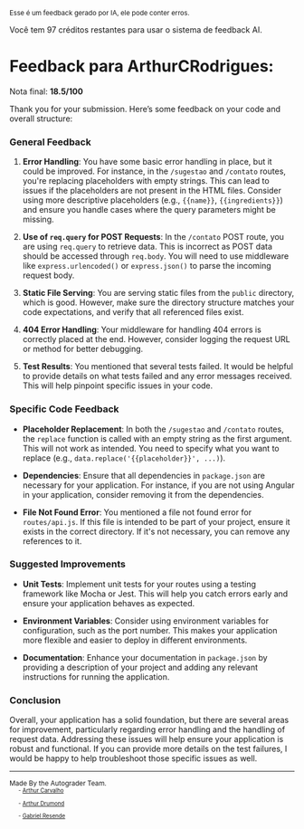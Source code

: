 <sup>Esse é um feedback gerado por IA, ele pode conter erros.</sup>

Você tem 97 créditos restantes para usar o sistema de feedback AI.

# Feedback para ArthurCRodrigues:

Nota final: **18.5/100**

Thank you for your submission. Here’s some feedback on your code and overall structure:

### General Feedback
1. **Error Handling**: You have some basic error handling in place, but it could be improved. For instance, in the `/sugestao` and `/contato` routes, you're replacing placeholders with empty strings. This can lead to issues if the placeholders are not present in the HTML files. Consider using more descriptive placeholders (e.g., `{{name}}`, `{{ingredients}}`) and ensure you handle cases where the query parameters might be missing.

2. **Use of `req.query` for POST Requests**: In the `/contato` POST route, you are using `req.query` to retrieve data. This is incorrect as POST data should be accessed through `req.body`. You will need to use middleware like `express.urlencoded()` or `express.json()` to parse the incoming request body.

3. **Static File Serving**: You are serving static files from the `public` directory, which is good. However, make sure the directory structure matches your code expectations, and verify that all referenced files exist.

4. **404 Error Handling**: Your middleware for handling 404 errors is correctly placed at the end. However, consider logging the request URL or method for better debugging.

5. **Test Results**: You mentioned that several tests failed. It would be helpful to provide details on what tests failed and any error messages received. This will help pinpoint specific issues in your code.

### Specific Code Feedback
- **Placeholder Replacement**: In both the `/sugestao` and `/contato` routes, the `replace` function is called with an empty string as the first argument. This will not work as intended. You need to specify what you want to replace (e.g., `data.replace('{{placeholder}}', ...)`).

- **Dependencies**: Ensure that all dependencies in `package.json` are necessary for your application. For instance, if you are not using Angular in your application, consider removing it from the dependencies.

- **File Not Found Error**: You mentioned a file not found error for `routes/api.js`. If this file is intended to be part of your project, ensure it exists in the correct directory. If it's not necessary, you can remove any references to it.

### Suggested Improvements
- **Unit Tests**: Implement unit tests for your routes using a testing framework like Mocha or Jest. This will help you catch errors early and ensure your application behaves as expected.

- **Environment Variables**: Consider using environment variables for configuration, such as the port number. This makes your application more flexible and easier to deploy in different environments.

- **Documentation**: Enhance your documentation in `package.json` by providing a description of your project and adding any relevant instructions for running the application.

### Conclusion
Overall, your application has a solid foundation, but there are several areas for improvement, particularly regarding error handling and the handling of request data. Addressing these issues will help ensure your application is robust and functional. If you can provide more details on the test failures, I would be happy to help troubleshoot those specific issues as well.

---
<sup>Made By the Autograder Team.</sup><br>&nbsp;&nbsp;&nbsp;&nbsp;<sup><sup>- [Arthur Carvalho](https://github.com/ArthuCRodrigues)</sup></sup><br>&nbsp;&nbsp;&nbsp;&nbsp;<sup><sup>- [Arthur Drumond](https://github.com/drumondpucminas)</sup></sup><br>&nbsp;&nbsp;&nbsp;&nbsp;<sup><sup>- [Gabriel Resende](https://github.com/gnvr29)</sup></sup>